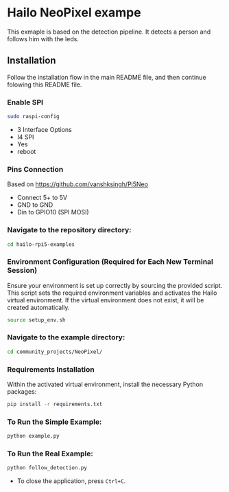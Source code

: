 # Hailo NeoPixel exampe
This exmaple is based on the detection pipeline. It detects a person and follows him with the leds.

## Installation
Follow the installation flow in the main README file, and then continue folowing this README file.

### Enable SPI
```bash
sudo raspi-config
```

- 3 Interface Options
- I4 SPI
- Yes
- reboot

### Pins Connection
Based on https://github.com/vanshksingh/Pi5Neo
- Connect 5+ to 5V
- GND to GND
- Din to GPIO10 (SPI MOSI)

### Navigate to the repository directory:
```bash
cd hailo-rpi5-examples
```

### Environment Configuration  (Required for Each New Terminal Session)
Ensure your environment is set up correctly by sourcing the provided script. This script sets the required environment variables and activates the Hailo virtual environment. If the virtual environment does not exist, it will be created automatically.
```bash
source setup_env.sh
```
### Navigate to the example directory:
```bash
cd community_projects/NeoPixel/
```
### Requirements Installation
Within the activated virtual environment, install the necessary Python packages:
```bash
pip install -r requirements.txt
```

### To Run the Simple Example:
```bash
python example.py
```
### To Run the Real Example:
```bash
python follow_detection.py
```
- To close the application, press `Ctrl+C`.
